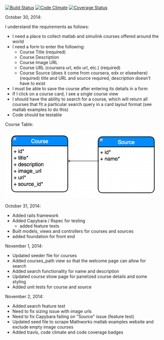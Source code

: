 [![Build Status](https://travis-ci.org/vikram7/mathworks.svg?branch=master)](https://travis-ci.org/vikram7/mathworks) [![Code Climate](https://codeclimate.com/github/vikram7/mathworks.png)](https://codeclimate.com/github/vikram7/mathworks) [![Coverage Status](https://coveralls.io/repos/vikram7/mathworks/badge.png)](https://coveralls.io/r/vikram7/mathworks)

October 30, 2014:

I understand the requirements as follows:
- I need a place to collect matlab and simulink courses offered around the world
- I need a form to enter the following:
  - Course Title (required)
  - Course Description
  - Course Image URL
  - Course URL (coursera url, edx url, etc.) (required)
  - Course Source (does it come from coursera, edx or elsewhere) (required)
  title and URL and source required, description doesn't have to exist
- I must be able to save the course after entering its details in a form
- If I click on a course card, I see a single course view
- I should have the ability to search for a course, which will return all courses that fit a particular search query in a card layout format (see matlab examples to do this)
- Code should be testable

Course Table:

![alt tag](course.png)

October 31, 2014:

- Added rails framework
- Added Capybara / Rspec for testing
  - added feature tests
- Built models, views and controllers for courses and sources
- added foundation for front end

November 1, 2014:
- Updated seeder file for courses
- Added courses_path view so that the welcome page can allow for search
- Added search functionality for name and description
- Updated course show page for panelized course details and some styling
- Added unit tests for course and source

November 2, 2014:
- Added search feature test
- Need to fix sizing issue with image urls
- Need to fix Capybara failing on "Source" issue (feature test)
- Updated seed file to scrape Mathworks matlab examples website and exclude empty image courses
- Added travis, code climate and code coverage badges



